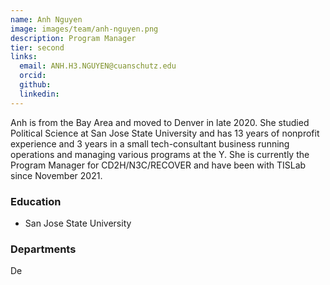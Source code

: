 ```yaml
---
name: Anh Nguyen
image: images/team/anh-nguyen.png
description: Program Manager
tier: second
links:
  email: ANH.H3.NGUYEN@cuanschutz.edu
  orcid: 
  github: 
  linkedin: 
---
```


Anh is from the Bay Area and moved to Denver in late 2020.  She studied Political Science at San Jose State University and has 13 years of nonprofit experience and 3 years in a small tech-consultant business running operations and managing various programs at the Y. She is currently the Program Manager for CD2H/N3C/RECOVER and have been with TISLab since November 2021.

### Education

- San Jose State University

### Departments

De
